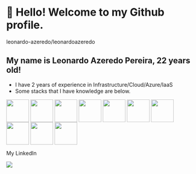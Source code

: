 # 👋 Hello! Welcome to my Github profile.

leonardo-azeredo/leonardoazeredo

## My name is Leonardo Azeredo Pereira, 22 years old!
 - I have 2 years of experience in Infrastructure/Cloud/Azure/IaaS
 - Some stacks that I have knowledge are below.


<img align="center" height="60" width="60" src="https://cdn.jsdelivr.net/gh/devicons/devicon/icons/azure/azure-original.svg" style="max-width: 100%;"> <a/>
<img align="center" height="60" width="60" src="https://cdn0.iconfinder.com/data/icons/network-15/512/Modem-512.png" style="max-width: 100%;"> <a/>
<img align="center" height="60" width="60" src="https://cdn.jsdelivr.net/gh/devicons/devicon/icons/grafana/grafana-original-wordmark.svg" style="max-width: 100%;"> <a/>
<img align="center" height="60" width="60" src="https://www.intelstd.com/zabbix/img/touch-icon-192x192.png" style="max-width: 100%;"> <a/>
<img align="center" height="60" width="60" src="https://cdn.jsdelivr.net/gh/devicons/devicon/icons/ubuntu/ubuntu-plain-wordmark.svg" style="max-width: 100%;"> <a/>
<img align="center" height="60" width="60" src="https://previews.123rf.com/images/tawatchaimaneewan/tawatchaimaneewan1711/tawatchaimaneewan171100003/89446941-vector-of-network-switch-or-router-icon-set.jpg" style="max-width: 100%;"> <a/>
<img align="center" height="60" width="60" src="https://images.credly.com/images/be8fcaeb-c769-4858-b567-ffaaa73ce8cf/image.png" style="max-width: 100%;"> <a/>
<img align="center" height="60" width="60" src="https://cdn.jsdelivr.net/gh/devicons/devicon/icons/linux/linux-original.svg" style="max-width: 100%;"> <a/>
<img align="center" height="60" width="60" src="https://cdn.jsdelivr.net/gh/devicons/devicon/icons/docker/docker-original-wordmark.svg" style="max-width: 100%;"> <a/>
<img align="center" height="60" width="60" src="https://cdn.jsdelivr.net/gh/devicons/devicon/icons/jenkins/jenkins-original.svg" style="max-width: 100%;"> <a/>

My LinkedIn

[<img src="https://img.shields.io/badge/linkedin-%230077B5.svg?&style=for-the-badge&logo=linkedin&logoColor=white" />](https://www.linkedin.com/in/leonazeredo/) 

<!---
leonardo-azeredo/leonardo-azeredo is a ✨ special ✨ repository because its `README.md` (this file) appears on your GitHub profile.
You can click the Preview link to take a look at your changes.
--->
